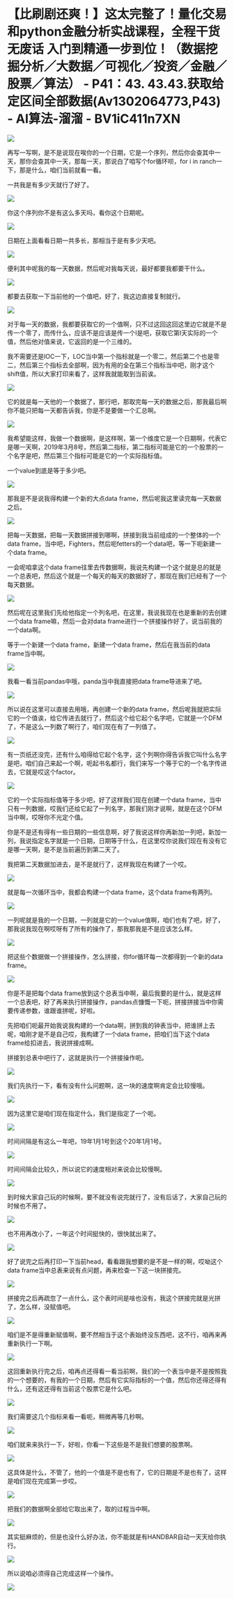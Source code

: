 # 【比刷剧还爽！】这太完整了！量化交易和python金融分析实战课程，全程干货无废话 入门到精通一步到位！（数据挖掘分析／大数据／可视化／投资／金融／股票／算法） - P41：43. 43.43.获取给定区间全部数据(Av1302064773,P43) - AI算法-溜溜 - BV1iC411n7XN

![](img/e04162f834fc86c6807406fd407dba89_0.png)

再写一写啊，是不是说现在唉你的一个日期，它是一个序列，然后你会查其中一天，那你会查其中一天，那每一天，那说白了咱写个for循环呗，for i in ranch一下，那是什么，咱们当前就看一看。

一共我是有多少天就行了好了。

![](img/e04162f834fc86c6807406fd407dba89_2.png)

你这个序列你不是有这么多天吗，看你这个日期呢。

![](img/e04162f834fc86c6807406fd407dba89_4.png)

日期在上面看看日期一共多长，那相当于是有多少天吧。

![](img/e04162f834fc86c6807406fd407dba89_6.png)

便利其中呢我的每一天数据，然后呢对我每天说，最好都要我都要干什么。

![](img/e04162f834fc86c6807406fd407dba89_8.png)

都要去获取一下当前他的一个值吧，好了，我这边直接复制就行。

![](img/e04162f834fc86c6807406fd407dba89_10.png)

对于每一天的数据，我都要获取它的一个值啊，只不过这回这回这里边它就是不是传一个零了，而传什么，应该不是应该是传一个I是吧，获取它第I天实际的一个值，然后他对值来说，它返回的是一个三维的。

我不需要还是IOC一下，LOC当中第一个指标就是一个零二，然后第二个也是零二，然后第三个指标去全部啊，因为有用的全在第三个指标当中吧，刚才这个shift值，所以大家打印来看了，这样我就能取到当前诶。



![](img/e04162f834fc86c6807406fd407dba89_12.png)

它的就是每一天他的一个数据了，那行吧，那取完每一天的数据之后，那我最后啊你不能只把每一天都告诉我，你是不是要做一个汇总啊。



![](img/e04162f834fc86c6807406fd407dba89_14.png)

我希望能这样，我做一个数据啊，是这样啊，第一个维度它是一个日期啊，代表它是哪一天啊，2019年3月8号，然后第二指标，第二指标可能是它的一个股票的一个名字是吧，然后第三个指标可能是它的一个实际指标值。

一个value到底是等于多少吧。

![](img/e04162f834fc86c6807406fd407dba89_16.png)

那我是不是说我得构建一个新的大点data frame，然后呢我这里读完每一天数据之后。

![](img/e04162f834fc86c6807406fd407dba89_18.png)

把每一天数据，把每一天数据拼接到哪啊，拼接到我当前组成的一个整体的一个data frame，当中吧，Fighters，然后呃fetters的一个data吧，等一下呃新建一个data frame。

一会呢咱拿这个data frame往里去传数据啊，我说先构建一个这个就是总的就是一个总表吧，然后这个就是一个每天的每天的数据好了，那现在我们已经有了一个每天数据。



![](img/e04162f834fc86c6807406fd407dba89_20.png)

然后呢在这里我们先给他指定一个列名吧，在这里，我说我现在也是重新的去创建一个data frame嘛，然后一会对data frame进行一个拼接操作好了，说当前我的一个data啊。

等于一个新建一个data frame，新建一个data frame，然后在我当前的data frame当中啊。



![](img/e04162f834fc86c6807406fd407dba89_22.png)

我看一看当前pandas中哦，panda当中我直接把data frame导进来了吧。

![](img/e04162f834fc86c6807406fd407dba89_24.png)

所以说在这里可以直接去用哦，再创建一个新的data frame，然后呢我就把实际它的一个值诶，给它传进去就行了，然后这个给它起个名字吧，它就是一个DFM了，不是这么一列数了啊行了，咱们现在有了一列值了。



![](img/e04162f834fc86c6807406fd407dba89_26.png)

有一页纸还没完，还有什么咱得给它起个名字，这个列啊你得告诉我它叫什么名字是吧，咱们自己来起一个啊，呃起书名都行，我们来写一个等于它的一个名字传进去，它就是哎这个factor。



![](img/e04162f834fc86c6807406fd407dba89_28.png)

它的一个实际指标值等于多少吧，好了这样我们现在创建一个data frame，当中只有一列数据，哎我们还给它起了一列名字，那我们刚才说啊，就是在这个DFM当中啊，哎呀你不光定个值。

你是不是还有得有一些日期的一些信息啊，好了我说这样你再新加一列吧，新加一列，我说指定名字就是一个日期，日期等于什么，在这里哎你说我们现在有没有它是哪一天啊，是不是当前遍历到第二天了。

我把第二天数据加进去，是不是就行了，这样我现在构建了一个哎。

![](img/e04162f834fc86c6807406fd407dba89_30.png)

就是每一次循环当中，我都会构建一个data frame，这个data frame有两列。

![](img/e04162f834fc86c6807406fd407dba89_32.png)

一列呢就是我的一个日期，一列就是它的一个value值啊，咱们也有了吧，好了，那我说我现在啊哎呀有了所有的操作了，那我那我是不是应该怎么样。



![](img/e04162f834fc86c6807406fd407dba89_34.png)

把这些个数据做一个拼接操作，怎么拼接，你for循环每一次都得到一个新的data frame。

![](img/e04162f834fc86c6807406fd407dba89_36.png)

你是不是把每个data frame放到这个总表当中啊，最后我要的是什么，就是这样一个总表吧，好了再来执行拼接操作，pandas点慷慨一下呃，拼接拼接当中你需要传递参数，谁跟谁拼呢，好啦。

先把咱们呃最开始我说我构建的一个data啊，拼到我的钟表当中，把谁拼上去呢，咱刚才是不是自己哎，我构建了一个data frame，把咱们当下这个data frame给扣进去，我说拼接成啊。

拼接到总表中吧行了，这就是执行一个拼接操作呃。

![](img/e04162f834fc86c6807406fd407dba89_38.png)

我们先执行一下，看有没有什么问题啊，这一块的速度啊肯定会比较慢哦。

![](img/e04162f834fc86c6807406fd407dba89_40.png)

因为这里它是咱们现在指定什么，我们是指定了一个呃。

![](img/e04162f834fc86c6807406fd407dba89_42.png)

时间间隔是有这么一年吧，19年1月1号到这个20年1月1号。

![](img/e04162f834fc86c6807406fd407dba89_44.png)

时间间隔会比较久，所以说它的速度相对来说会比较慢啊。

![](img/e04162f834fc86c6807406fd407dba89_46.png)

到时候大家自己玩的时候啊，要不就没有说完就行了，没有后话了，大家自己玩的时候也不用了。

![](img/e04162f834fc86c6807406fd407dba89_48.png)

也不用再改小了，一年这个时间挺快的，很快就出来了。

![](img/e04162f834fc86c6807406fd407dba89_50.png)

好了说完之后再打印一下当前head，看看跟我想要的是不是一样的啊，哎呦这个data frame当中总表来说有点问题，再来检查一下这一块拼接完。



![](img/e04162f834fc86c6807406fd407dba89_52.png)

拼接完之后再疏忽了一点什么，这个表时间是啥也没有，我这个拼接完就是光拼了，怎么样，没赋值吧。

![](img/e04162f834fc86c6807406fd407dba89_54.png)

咱们是不是得重新赋值啊，要不然相当于这个表始终没东西吧，这不行，咱再来再重新执行一下啊。

![](img/e04162f834fc86c6807406fd407dba89_56.png)

这回重新执行完之后，咱再点还得看一看当前啊，我们的一个表当中是不是按照我的一个想要的，有我的一个日期，然后有它实际指标的一个值，然后你还得还得有什么，还有这还得有当前这个股票它是什么吧。



![](img/e04162f834fc86c6807406fd407dba89_58.png)

我们需要这几个指标来看一看呃，稍微再等几秒啊。

![](img/e04162f834fc86c6807406fd407dba89_60.png)

咱们就来来执行一下，好啦，你看一下这些是不是我们想要的股票啊。

![](img/e04162f834fc86c6807406fd407dba89_62.png)

这具体是什么，不管了，他的一个值是不是也有了，它的日期是不是也有了，这样是咱们现在完成第一步哎。

![](img/e04162f834fc86c6807406fd407dba89_64.png)

把我们的数据啊全部给它取出来了，取的过程当中啊。

![](img/e04162f834fc86c6807406fd407dba89_66.png)

其实挺麻烦的，但是也没什么好办法，你不能就是有HANDBAR自动一天天给你执行。

![](img/e04162f834fc86c6807406fd407dba89_68.png)

所以说咱必须得自己完成这样一个操作。

![](img/e04162f834fc86c6807406fd407dba89_70.png)